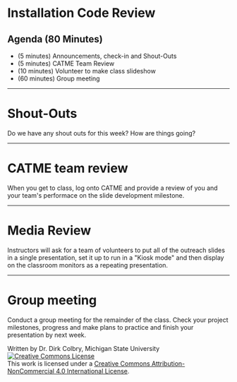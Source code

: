 # Installation Code Review


## Agenda (80 Minutes)

- (5 minutes) Announcements, check-in and Shout-Outs
- (5 minutes) CATME Team Review
- (10 minutes) Volunteer to make class slideshow
- (60 minutes) Group meeting

-----
#  Shout-Outs

Do we have any shout outs for this week?  How are things going?




----
# CATME team review

When you get to class, log onto CATME and provide a review of you and your team's performace on the slide development milestone.

----

# Media Review

Instructors will ask for a team of volunteers to put all of the outreach slides in a single presentation, set it up to run in a "Kiosk mode" and then display on the classroom monitors as a repeating presentation. 




---

# Group meeting

Conduct a group meeting for the remainder of the class.  Check your project milestones, progress and make plans to practice and finish your presentation by next week. 

Written by Dr. Dirk Colbry, Michigan State University
<a rel="license" href="http://creativecommons.org/licenses/by-nc/4.0/"><img alt="Creative Commons License" style="border-width:0" src="https://i.creativecommons.org/l/by-nc/4.0/88x31.png" /></a><br />This work is licensed under a <a rel="license" href="http://creativecommons.org/licenses/by-nc/4.0/">Creative Commons Attribution-NonCommercial 4.0 International License</a>.

